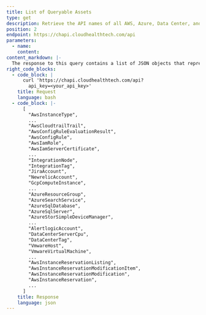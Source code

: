 ```yaml
---
title: List of Queryable Assets
type: get
description: Retrieve the API names of all AWS, Azure, Data Center, and Google Cloud asset objects that you can query in the CloudHealth Platform.
position: 2
endpoint: https://chapi.cloudhealthtech.com/api
parameters:
  - name:
    content:
content_markdown: |-
  The response to this query contains a list of JSON objects that represent all the AWS, Azure, Data Center, and Google Cloud assets that CloudHealth has discovered in your environment.
right_code_blocks:
  - code_block: |
      curl 'https://chapi.cloudhealthtech.com/api?
        api_key=<your_api_key>'
    title: Request
    language: bash
  - code_block: |-
      [  
        "AwsInstanceType",
        ...
        "AwsCloudtrailTrail",
        "AwsConfigRuleEvaluationResult",
        "AwsConfigRule",
        "AwsIamRole",
        "AwsIamServerCertificate",
        ...
        "IntegrationNode",
        "IntegrationTag",
        "JiraAccount",
        "NewrelicAccount",
        "GcpComputeInstance",
        ...
        "AzureResourceGroup",
        "AzureSearchService",
        "AzureSqlDatabase",
        "AzureSqlServer",
        "AzureStorSimpleDeviceManager",
        ...
        "AlertlogicAccount",
        "DataCenterServerCpu",
        "DataCenterTag",
        "VmwareHost",
        "VmwareVirtualMachine",
        ...
        "AwsInstanceReservationListing",
        "AwsInstanceReservationModificationItem",
        "AwsInstanceReservationModification",
        "AwsInstanceReservation",
        ...
      ]
    title: Response
    language: json
---
```

